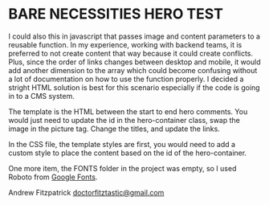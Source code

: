 # BARE NECESSITIES HERO TEST

I could also this in javascript that passes image and content parameters to a reusable function. In my experience, working with backend teams, it is preferred to not create content that way because it could create conflicts. Plus, since the order of links changes between desktop and mobile, it would add another dimension to the array which could become confusing without a lot of documentation on how to use the function properly. I decided a stright HTML solution is best for this scenario especially if the code is going in to a CMS system.

The template is the HTML between the start to end hero comments. You would just need to update the id in the hero-container class, swap the image in the picture tag. Change the titles, and update the links.

In the CSS file, the template styles are first, you would need to add a custom style to place the content based on the id of the hero-container.

One more item, the FONTS folder in the project was empty, so I used Roboto from [Google Fonts](https://fonts.google.com/specimen/Roboto).

Andrew Fitzpatrick
[doctorfitztastic@gmail.com](mailto:doctorfitztastic@gmail.com)
